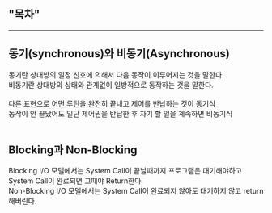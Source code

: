 ## "목차" <br>

---
## 동기(synchronous)와 비동기(Asynchronous) <br>

동기란 상대방의 일정 신호에 의해서 다음 동작이 이루어지는 것을 말한다. <br>
비동기란 상대방의 상태와 관계없이 일방적으로 동작하는 것을 말한다. <br>
<br>
다른 표현으로 어떤 루틴을 완전히 끝내고 제어를 반납하는 것이 동기식 <br>
동작이 안 끝났어도 일단 제어권을 반납한 후 자기 할 일을 계속하면 비동기식 <br>
<br>

## Blocking과 Non-Blocking <br>

Blocking I/O 모델에서는 System Call이 끝날때까지 프로그램은 대기해야하고 System Call이 완료되면 그때야 Return한다. <br>
Non-Blocking I/O 모델에서는 System Call이 완료되지 않아도 대기하지 않고 return해버린다. <br>
